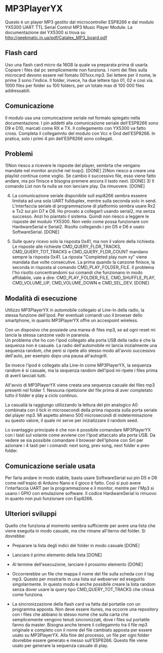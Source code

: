 # MP3PlayerYX
Questo è un player MP3 gestito dal microcontroller ESP8266 e dal modulo 
YX5300 UART TTL Serial Control MP3 Music Player Module.
La documentazione del YX5300 si trova su http://geekmatic.in.ua/pdf/Catalex_MP3_board.pdf

## Flash card
Uso una flash card micro da 16GB la quale va preparata prima di usarla.
Copiare i files dal pc semplicemente non funziona.
I nomi dei files sulla microcard devono essere nel fomato
001xxx.mp3. Sei lettere per il nome, le prime 3 sono l'indice.
Il folder, invece, ha due lettere tipo 01, 02 e così via.
1000 files per folder su 100 folders, per un totale max di 100 000 files
addressabili.

## Comunicazione
Il modulo usa una comunicazione seriale nel formato spiegato nella documentazione.
I pin addetti alla comunicazione seriale dell'ESP8266 sono D9 e D10, marcati come RX e TX.
Il collegamento con YX5300 va fatto cross. Completa il collegamnto del modulo con Vcc e Gnd
dell'ESP8266. In pratica, solo i primi 4 pin dell'ESP8266 sono collegati.

## Problemi
1)Non riesco a ricevere le risposte del player, sembrta che vengano mandate nel 
monitor anziché nel loop(). [DONE]
2)Non riesco a creare una playlist continua come voglio. Se cambio il 
successivo file, esso viene fatto andare, ma poi finisce e bisogna premere
ancora il tasto next. [DONE]
3) Il comando List non fa nulla se non lanciare play. Da rimuovere. [DONE]

4) La comunicazione seriale disponibile sull esp8266 sembra esseere limitata
ad una sola UART fullduplex, mentre sulla seconda solo in send.
L'interfaccia seriale di programmazione di platformio sembra  usare Rx2 e Tx2
sui pin D7 e D8. Ho provato a collegarli usando serial2, ma senza successo.
Anzi ho piantato il sistema. Quindi non riesco a leggere le risposte del modulo YX5300.
Non vedo come possa funzionare con HardwareSerial e Serial2.
Risolto collegando i pin D5 e D6 e usato SoftwareSerial. [DONE]

5) Sulle query ricevo solo la risposta 0x41, ma non il valore della richiesta.
Le risposte alle richieste CMD_QUERY_FLDR_TRACKS, CMD_QUERY_TOT_TRACKS e 
CMD_QUERY_FLDR_COUNT mandano sempre la risposta 0x41. 
La riposta "Completed play num xy" viene mandata due volte consecutive.
La prima quando la canzone finisce, la seconda in risposta al comando CMD_PLAY_FOLDER_FILE.
Il problema l'ho risolto concentrandomi sui comandi che funzionano in modo
affidabile, vale a dire: CMD_PLAY_FOLDER_FILE, CMD_SHUFFLE_PLAY, CMD_VOLUME_UP, CMD_VOLUME_DOWN e CMD_SEL_DEV. [DONE]

## Modalità di esecuzione
Utilizzo MP3PlayerYX in automobile collegato al Line-In della radio, la stessa funzione dell'ipod.
Per eventuali comandi uso il browser dello smartphone, in quanto MP3PlayerYX offre un accespoint wireless.

Con un disposivo che possiede una marea di files mp3, se ad ogni reset mi lancia la 
stessa canzone vado in paranoia.   
Un problema che ho con l'ipod collegato alla porta USB della radio è che la sequenza 
non è casuale. La radio dell'automobile mi lancia inizialmente una sequenza random, che però si 
ripete allo stesso modo all'avvio successivo dell'auto, per esempio dopo una pausa all'autogrill. 

Se invece l'ipod è collegato alla Line-In come MP3PlayerYX, la sequenza random è si casuale,
ma la sequenza random dell'ipod mi ripete i files prima di averli lanciati tutti.

All'avvio di MP3PlayerYX viene creata una sequenza casuale dei files mp3 presenti nel folder 1.
Nessuna ripetizione del file prima di aver completato tutto il folder e play a ciclo continuo. 

La casualià la raggiungo utilizzando la lettura del pin analogico A0 combinata con il tick in microsecondi
della prima risposta sulla porta seriale del player mp3. Mi aspetto almeno 500 microsecondi di indeterminazione su questo valore, il quale mi serve per inizializzare il random seed.

Lo svantaggio principale è che non è possibile comandare MP3PlayerYX con i tasti sul volante
come avviene con l'Ipod attaccato alla porta USB. Da vedere se sia possibile comandare il browser
dell'Iphone con Siri per azionare i 4 tasti per i comandi: next song, prev song, next folder e prev folder.

## Comunicazione seriale usata
Per farla andare in modo stabile, basta usare SoftwareSerial sui pin
D5 e D6 come nell'espio di Arduino Nano e il gioco è fatto.
Così si può avere l'interfaccia UART per la programmazione e il monitor,
mentre per l'Mp3 si usano i GPIO con emulazione software.
Il codice HardwareSerial lo rimuovo in quanto non può funzionare con Esp8266.

## Ulteriori sviluppi
Quello che funziona al momento sembra sufficiente per avere una lista 
che viene eseguita in modo casuale, ma che rimane all'iterno del folder.
Si dovrebbe:
- Preparare la lista degli indici del folder in modo casuale [DONE]
- Lanciare il primo elemento della lista [DONE]
- Al termine dell'esecuzione, lanciare il prossimo elemento [DONE]

- Occorrerebbe un file che mappa il nome del file sulla scheda con il tag mp3.
Questo per mostrarlo in una lista sul webserver ed eseguirlo singolarmente.
In questo modo è anche possibile creare la lista random senza dover usare
la query tipo CMD_QUERY_TOT_TRACKS che chissà come funziona.
- La sincronizzazione della flash card va fatta dal portatile con un programma apposta.
Non deve essere itunes, ma occorre una repository con i files che abbiano lo stesso nome che sulla carta
che semplicemente vengono tenuti sincronizzati, dove i files sul portatile fanno da master.
Bisogna anche tenere il collegamnto tra il file mp3 originale e completo con il nome del file
cambiato apposta per essere usato su MP3PlayerYX.
Alla fine del processo, un file per ogni folder dovrebbe essere generato e messo sull'ESP8266.
Questo file viene usato per generare la sequenza casuale di play.

